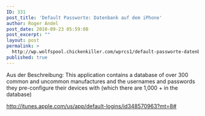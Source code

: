 ```yaml
---
ID: 331
post_title: 'Default Passworte: Datenbank auf dem iPhone'
author: Roger Andel
post_date: 2010-09-23 05:59:08
post_excerpt: ""
layout: post
permalink: >
  http://wp.wolfspool.chickenkiller.com/wprcs1/default-passworte-datenbank-auf-dem-iphone/
published: true
---
```

Aus der Beschreibung: This application contains a database of over 300 common and uncommon  manufactures and the usernames and passwords they pre-configure their  devices with   (which there are 1,000 + in the database)

<a href="http://itunes.apple.com/us/app/default-logins/id348570963?mt=8#" target="_blank">http://itunes.apple.com/us/app/default-logins/id348570963?mt=8#</a>